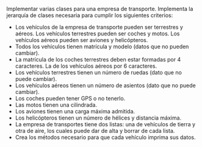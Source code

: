 Implementar varias clases para una empresa de transporte. Implementa la jerarquía de clases necesaria para cumplir los siguientes criterios:

- Los vehículos de la empresa de transporte pueden ser terrestres y aéreos. Los vehículos terrestres pueden ser coches y motos. Los vehículos aéreos pueden ser aviones y helicópteros.
- Todos los vehículos tienen matrícula y modelo (datos que no pueden cambiar). 
- La matrícula de los coches terrestres deben estar formadas por 4 caracteres. La de los vehículos aéreos por 6 caracteres.
- Los vehículos terrestres tienen un número de ruedas (dato que no puede cambiar).
- Los vehículos aéreos tienen un número de asientos (dato que no puede cambiar).
- Los coches pueden tener GPS o no tenerlo.
- Las motos tienen una cilindrada. 
- Los aviones tienen una carga máxima admitida.
- Los helicópteros tienen un número de hélices y distancia máxima.
- La empresa de transportes tiene dos listas: una de vehículos de tierra y otra de aire, los cuales puede dar de alta y borrar de cada lista.
- Crea los métodos necesario para que cada vehículo imprima sus datos.
